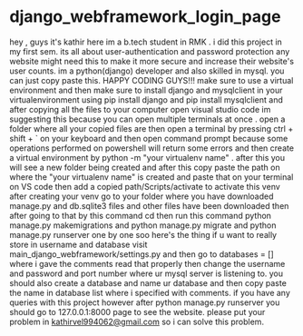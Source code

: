 # django_webframework_login_page
hey , guys it's kathir here im a b.tech student in RMK . i did this project in my first sem. its all about user-authentication and password protection any website might need this to make it more secure and increase their website's user counts. im a python(django) developer and also skilled in mysql. you can just copy paste this. HAPPY CODING GUYS!!!
make sure to use a virtual environment and then make sure to install django and mysqlclient in your virtualenvironment using pip install django and pip install mysqlclient 
and after copying all the files to your computer open visual studio code im suggesting this because you can open multiple terminals at once . open a folder where all your copied files are then open a terminal by pressing ctrl + shift + ` on your keyboard and then open command prompt because some operations performed on powershell will return some errors and then create a virtual environment by python -m "your virtualenv name" . after this you will see a new folder being created and after this copy paste the path on where the "your virtualenv name" is created and paste that on your terminal on VS code then add a copied path/Scripts/activate to activate this venv after creating your venv go to your folder where you have downloaded manage.py and db.sqlite3 files and other files have been downloaded then after going to that by this command cd <downloaded files path> then run this command python manage.py makemigrations and python manage.py migrate and python manage.py runserver one by one soo here's the thing if u want to really store in username and database visit main_django_webframework/settings.py and then go to databases = [] where i gave the comments read that properly then change the username and password and port number where ur mysql server is listening to. you should also create a database and name ur database and then copy paste the name in database list where i specified with comments. if you have any queries with this project
however after python manage.py runserver you should go to 127.0.0.1:8000 page to see the website.
please put your problem in kathirvel994062@gmail.com so i can solve this problem.
